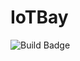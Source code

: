# IoTBay
![Build Badge](https://github.com/OrigamiDev-Pete/IoTBay/actions/workflows/build.yml/badge.svg)
